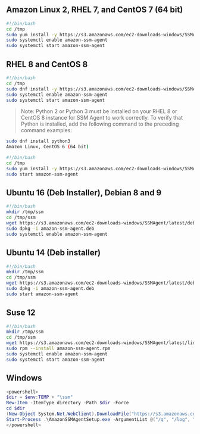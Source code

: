 ## Amazon Linux 2, RHEL 7, and CentOS 7 (64 bit)

```bash
#!/bin/bash
cd /tmp
sudo yum install -y https://s3.amazonaws.com/ec2-downloads-windows/SSMAgent/latest/linux_amd64/amazon-ssm-agent.rpm
sudo systemctl enable amazon-ssm-agent
sudo systemctl start amazon-ssm-agent
```

## RHEL 8 and CentOS 8

```bash
#!/bin/bash 
cd /tmp 
sudo dnf install -y https://s3.amazonaws.com/ec2-downloads-windows/SSMAgent/latest/linux_amd64/amazon-ssm-agent.rpm
sudo systemctl enable amazon-ssm-agent 
sudo systemctl start amazon-ssm-agent
```

> Note: Python 2 or Python 3 must be installed on your RHEL 8 or CentOS 8 instance for SSM Agent to work correctly. To verify that Python is installed, add the following command to the preceding command examples:

```bash
sudo dnf install python3
Amazon Linux, CentOS 6 (64 bit)
```
```bash
#!/bin/bash
cd /tmp
sudo yum install -y https://s3.amazonaws.com/ec2-downloads-windows/SSMAgent/latest/linux_amd64/amazon-ssm-agent.rpm
sudo start amazon-ssm-agent
```

## Ubuntu 16 (Deb Installer), Debian 8 and 9

```bash
#!/bin/bash
mkdir /tmp/ssm
cd /tmp/ssm
wget https://s3.amazonaws.com/ec2-downloads-windows/SSMAgent/latest/debian_amd64/amazon-ssm-agent.deb
sudo dpkg -i amazon-ssm-agent.deb
sudo systemctl enable amazon-ssm-agent
```

## Ubuntu 14 (Deb installer)
```bash
#!/bin/bash
mkdir /tmp/ssm
cd /tmp/ssm
wget https://s3.amazonaws.com/ec2-downloads-windows/SSMAgent/latest/debian_amd64/amazon-ssm-agent.deb
sudo dpkg -i amazon-ssm-agent.deb
sudo start amazon-ssm-agent
```

## Suse 12
```bash
#!/bin/bash
mkdir /tmp/ssm
cd /tmp/ssm
wget https://s3.amazonaws.com/ec2-downloads-windows/SSMAgent/latest/linux_amd64/amazon-ssm-agent.rpm
sudo rpm --install amazon-ssm-agent.rpm
sudo systemctl enable amazon-ssm-agent
sudo systemctl start amazon-ssm-agent
```

## Windows
```powershell
<powershell>
$dir = $env:TEMP + "\ssm"
New-Item -ItemType directory -Path $dir -Force
cd $dir
(New-Object System.Net.WebClient).DownloadFile("https://s3.amazonaws.com/ec2-downloads-windows/SSMAgent/latest/windows_amd64/AmazonSSMAgentSetup.exe", $dir + "\AmazonSSMAgentSetup.exe")
Start-Process .\AmazonSSMAgentSetup.exe -ArgumentList @("/q", "/log", "install.log") -Wait
</powershell>
```